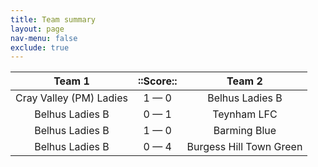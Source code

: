 ```yaml
---
title: Team summary
layout: page
nav-menu: false
exclude: true
---
```




|         Team 1          |  ::Score::  |         Team 2          |
|:-----------------------:|:-----------:|:-----------------------:|
| Cray Valley (PM) Ladies | 1 &mdash; 0 |     Belhus Ladies B     |
|     Belhus Ladies B     | 0 &mdash; 1 |       Teynham LFC       |
|     Belhus Ladies B     | 1 &mdash; 0 |      Barming Blue       |
|     Belhus Ladies B     | 0 &mdash; 4 | Burgess Hill Town Green |

 <br /><br /><br />